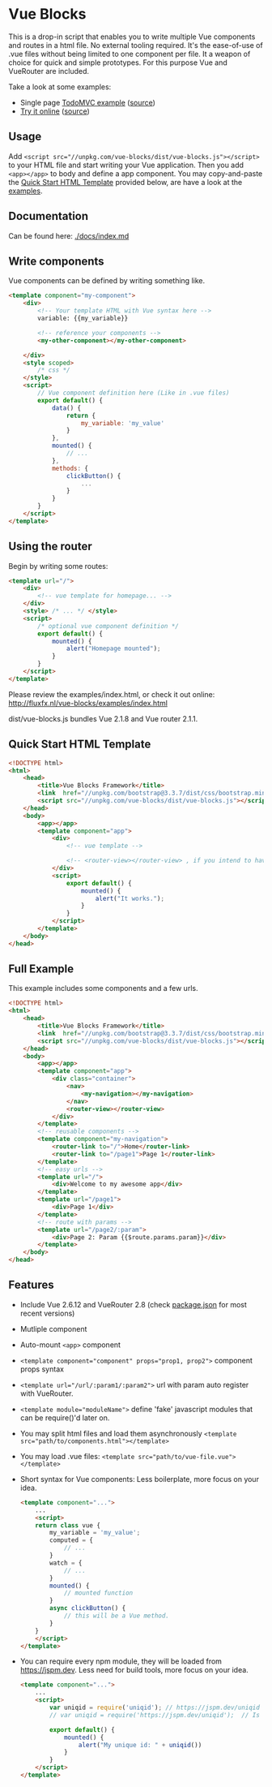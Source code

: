 # Vue Blocks

This is a drop-in script that enables you to write multiple Vue components and routes 
in a html file. No external tooling required. It's the ease-of-use of 
.vue files without being limited to one component per file. It a weapon of choice for
quick and simple prototypes. For this purpose Vue and VueRouter are included.

Take a look at some examples: 
- Single page [TodoMVC example](https://fluxfx.nl/vue-blocks/examples/todomvc.html) ([source](./examples/todomvc.html))
- [Try it online](https://fluxfx.nl/vue-blocks/examples/try-it.html) ([source](./examples/try-it.html))

## Usage

Add `<script src="//unpkg.com/vue-blocks/dist/vue-blocks.js"></script>` to your HTML file 
and start writing your Vue application. Then you add `<app></app>` to body and define a app component.
You may copy-and-paste the [Quick Start HTML Template](#quick-start-html-template) provided 
below, are have a look at the [examples](./examples/index.html).

## Documentation
Can be found here: [./docs/index.md](./docs/index.md)

## Write components

Vue components can be defined by writing something like.

```html
<template component="my-component">
	<div>
		<!-- Your template HTML with Vue syntax here -->
		variable: {{my_variable}}

		<!-- reference your components -->
		<my-other-component></my-other-component>

	</div>
	<style scoped>
		/* css */
	</style>
	<script>
		// Vue component definition here (Like in .vue files)
		export default() {
			data() {
				return {
					my_variable: 'my_value'
				}
			},
			mounted() {
				// ... 
			},
			methods: {
				clickButton() {
					...
				}
			}
		}
	</script>
</template>
```


## Using the router
Begin by writing some routes:

```html
<template url="/">
	<div> 
		<!-- vue template for homepage... -->
	</div>
	<style> /* ... */ </style>
	<script>
		/* optional vue component definition */
		export default() {
			mounted() {
				alert("Homepage mounted");
			}
		}
	</script>
</template>
```

Please review the examples/index.html, or check it out online: http://fluxfx.nl/vue-blocks/examples/index.html

dist/vue-blocks.js bundles Vue 2.1.8 and Vue router 2.1.1. 

## Quick Start HTML Template

```html
<!DOCTYPE html>
<html>
	<head>
		<title>Vue Blocks Framework</title>
		<link  href="//unpkg.com/bootstrap@3.3.7/dist/css/bootstrap.min.css" rel="stylesheet">
		<script src="//unpkg.com/vue-blocks/dist/vue-blocks.js"></script>
	</head>
	<body>
		<app></app>
		<template component="app">
			<div>
				<!-- vue template -->

				<!-- <router-view></router-view> , if you intend to have urls on your page.-->
			</div>
			<script>
				export default() {
					mounted() {
						alert("It works.");
					}
				}
			</script>
		</template>
	</body>
</head>
```

##  Full Example 
This example includes some components and a few urls.

```html
<!DOCTYPE html>
<html>
	<head>
		<title>Vue Blocks Framework</title>
		<link  href="//unpkg.com/bootstrap@3.3.7/dist/css/bootstrap.min.css" rel="stylesheet">
		<script src="//unpkg.com/vue-blocks/dist/vue-blocks.js"></script>
	</head>
	<body>
		<app></app>
		<template component="app">
			<div class="container">
				<nav>
					<my-navigation></my-navigation>
				</nav>
				<router-view></router-view>
			</div>
		</template>
		<!-- reusable components -->
		<template component="my-navigation">
			<router-link to="/">Home</router-link>
			<router-link to="/page1">Page 1</router-link>
		</template>
		<!-- easy urls -->
		<template url="/">
			<div>Welcome to my awesome app</div>
		</template>
		<template url="/page1">
			<div>Page 1</div>
		</template>
		<!-- route with params -->
		<template url="/page2/:param">
			<div>Page 2: Param {{$route.params.param}}</div>
		</template>
	</body>
</head>
```

## Features
- Include Vue 2.6.12 and VueRouter 2.8 (check [package.json](./package.json) for most recent versions)

- Mutliple component
- Auto-mount `<app>` component
- `<template component="component" props="prop1, prop2">`
	component props syntax

- `<template url="/url/:param1/:param2">` 
	url with param auto register with VueRouter.

- `<template module="moduleName">` 
	define 'fake' javascript modules that can be require()'d later on.

- You may split html files and load them asynchronously
	`<template src="path/to/components.html"></template>`

- You may load .vue files:
	`<template src="path/to/vue-file.vue"></template>`

- Short syntax for Vue components:
	Less boilerplate, more focus on your idea.

	```html
	<template component="...">
		... 
		<script>
		return class vue {
			my_variable = 'my_value';
			computed = {
				// ...
			}
			watch = {
				// ...
			}
			mounted() {
				// mounted function
			}
			async clickButton() {
				// this will be a Vue method.
			}
		}
		</script>
	</template>
	```

- You can require every npm module, they will be loaded from https://jspm.dev.
	Less need for build tools, more focus on your idea.

	```html
	<template component="...">
		... 
		<script>
			var uniqid = require('uniqid');	// https://jspm.dev/uniqid will be loaded
			// var uniqid = require('https://jspm.dev/uniqid');  // Is equivalent.

			export default() {
				mounted() {
					alert("My unique id: " + uniqid())
				}
			}
		</script>
	</template>
	```
